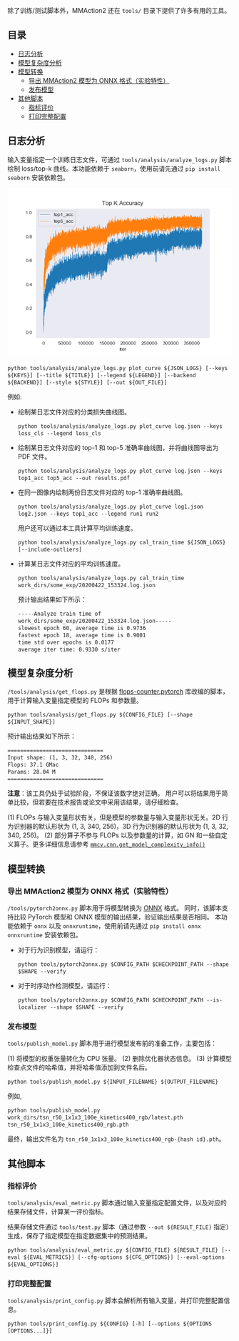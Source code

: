除了训练/测试脚本外，MMAction2 还在 `tools/` 目录下提供了许多有用的工具。

## 目录

<!-- TOC -->

- [日志分析](#日志分析)
- [模型复杂度分析](#模型复杂度分析)
- [模型转换](#模型转换)
  - [导出 MMAction2 模型为 ONNX 格式（实验特性）](#导出-MMAction2-模型为-ONNX-格式（实验特性）)
  - [发布模型](#发布模型)
- [其他脚本](#其他脚本)
  - [指标评价](#指标评价)
  - [打印完整配置](#打印完整配置)

<!-- TOC -->

## 日志分析

输入变量指定一个训练日志文件，可通过 `tools/analysis/analyze_logs.py` 脚本绘制 loss/top-k 曲线。本功能依赖于 `seaborn`，使用前请先通过 `pip install seaborn` 安装依赖包。

![准确度曲线图](imgs/acc_curve.png)

```shell
python tools/analysis/analyze_logs.py plot_curve ${JSON_LOGS} [--keys ${KEYS}] [--title ${TITLE}] [--legend ${LEGEND}] [--backend ${BACKEND}] [--style ${STYLE}] [--out ${OUT_FILE}]
```

例如:

- 绘制某日志文件对应的分类损失曲线图。

    ```shell
    python tools/analysis/analyze_logs.py plot_curve log.json --keys loss_cls --legend loss_cls
    ```

- 绘制某日志文件对应的 top-1 和 top-5 准确率曲线图，并将曲线图导出为 PDF 文件。

    ```shell
    python tools/analysis/analyze_logs.py plot_curve log.json --keys top1_acc top5_acc --out results.pdf
    ```

- 在同一图像内绘制两份日志文件对应的 top-1 准确率曲线图。

    ```shell
    python tools/analysis/analyze_logs.py plot_curve log1.json log2.json --keys top1_acc --legend run1 run2
    ```

    用户还可以通过本工具计算平均训练速度。

    ```shell
    python tools/analysis/analyze_logs.py cal_train_time ${JSON_LOGS} [--include-outliers]
    ```

- 计算某日志文件对应的平均训练速度。

    ```shell
    python tools/analysis/analyze_logs.py cal_train_time work_dirs/some_exp/20200422_153324.log.json
    ```

    预计输出结果如下所示：

    ```text
    -----Analyze train time of work_dirs/some_exp/20200422_153324.log.json-----
    slowest epoch 60, average time is 0.9736
    fastest epoch 18, average time is 0.9001
    time std over epochs is 0.0177
    average iter time: 0.9330 s/iter
    ```

## 模型复杂度分析

`/tools/analysis/get_flops.py` 是根据 [flops-counter.pytorch](https://github.com/sovrasov/flops-counter.pytorch) 库改编的脚本，用于计算输入变量指定模型的 FLOPs 和参数量。

```shell
python tools/analysis/get_flops.py ${CONFIG_FILE} [--shape ${INPUT_SHAPE}]
```

预计输出结果如下所示：

```text
==============================
Input shape: (1, 3, 32, 340, 256)
Flops: 37.1 GMac
Params: 28.04 M
==============================
```

**注意**：该工具仍处于试验阶段，不保证该数字绝对正确。
用户可以将结果用于简单比较，但若要在技术报告或论文中采用该结果，请仔细检查。

(1) FLOPs 与输入变量形状有关，但是模型的参数量与输入变量形状无关。2D 行为识别器的默认形状为 (1, 3, 340, 256)，3D 行为识别器的默认形状为 (1, 3, 32, 340, 256)。
(2) 部分算子不参与 FLOPs 以及参数量的计算，如 GN 和一些自定义算子。更多详细信息请参考 [`mmcv.cnn.get_model_complexity_info()`](https://github.com/open-mmlab/mmcv/blob/master/mmcv/cnn/utils/flops_counter.py)

## 模型转换

### 导出 MMAction2 模型为 ONNX 格式（实验特性）

`/tools/pytorch2onnx.py` 脚本用于将模型转换为 [ONNX](https://github.com/onnx/onnx) 格式。
同时，该脚本支持比较 PyTorch 模型和 ONNX 模型的输出结果，验证输出结果是否相同。
本功能依赖于 `onnx` 以及 `onnxruntime`，使用前请先通过 `pip install onnx onnxruntime` 安装依赖包。

- 对于行为识别模型，请运行：

    ```shell
    python tools/pytorch2onnx.py $CONFIG_PATH $CHECKPOINT_PATH --shape $SHAPE --verify
    ```

- 对于时序动作检测模型，请运行：

    ```shell
    python tools/pytorch2onnx.py $CONFIG_PATH $CHECKPOINT_PATH --is-localizer --shape $SHAPE --verify
    ```

### 发布模型

`tools/publish_model.py` 脚本用于进行模型发布前的准备工作，主要包括：

(1) 将模型的权重张量转化为 CPU 张量。
(2) 删除优化器状态信息。
(3) 计算模型检查点文件的哈希值，并将哈希值添加到文件名后。

```shell
python tools/publish_model.py ${INPUT_FILENAME} ${OUTPUT_FILENAME}
```

例如,

```shell
python tools/publish_model.py work_dirs/tsn_r50_1x1x3_100e_kinetics400_rgb/latest.pth tsn_r50_1x1x3_100e_kinetics400_rgb.pth
```

最终，输出文件名为 `tsn_r50_1x1x3_100e_kinetics400_rgb-{hash id}.pth`。

## 其他脚本

### 指标评价

`tools/analysis/eval_metric.py` 脚本通过输入变量指定配置文件，以及对应的结果存储文件，计算某一评价指标。

结果存储文件通过 `tools/test.py` 脚本（通过参数 `--out ${RESULT_FILE}` 指定）生成，保存了指定模型在指定数据集中的预测结果。

```shell
python tools/analysis/eval_metric.py ${CONFIG_FILE} ${RESULT_FILE} [--eval ${EVAL_METRICS}] [--cfg-options ${CFG_OPTIONS}] [--eval-options ${EVAL_OPTIONS}]
```

### 打印完整配置

`tools/analysis/print_config.py` 脚本会解析所有输入变量，并打印完整配置信息。

```shell
python tools/print_config.py ${CONFIG} [-h] [--options ${OPTIONS [OPTIONS...]}]
```

